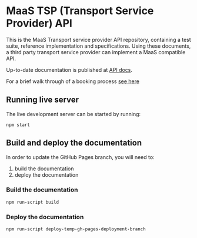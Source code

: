 # MaaS TSP (Transport Service Provider) API

This is the MaaS Transport service provider API repository, containing a test suite, reference implementation and specifications. Using these documents, a third party transport service provider can implement a MaaS compatible API.

Up-to-date documentation is published at [API docs](http://maasglobal.github.io/maas-tsp-api/).

For a brief walk through of a booking process [see here](specs/Booking.md)

## Running live server
The live development server can be started by running:

```
npm start
```

## Build and deploy the documentation
In order to update the GitHub Pages branch, you will need to:
1. build the documentation
2. deploy the documentation

### Build the documentation

```
npm run-script build
```


### Deploy the documentation

```sh
npm run-script deploy-temp-gh-pages-deployment-branch
```
